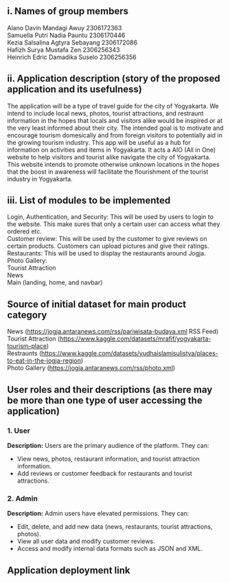 <h2><b>i. Names of group members</b></h2>
Alano Davin Mandagi Awuy 2306172363
<br>
Samuella Putri Nadia Pauntu 2306170446
<br>
Kezia Salsalina Agtyra Sebayang 2306172086
<br>
Hafizh Surya Mustafa Zen 2306256343
<br>
Heinrich Edric Damadika Suselo 2306256356


<h2><b>ii. Application description (story of the proposed application and its usefulness)</b></h2>
The application will be a type of travel guide for the city of Yogyakarta. We intend to include local news, photos, tourist attractions, and restraunt information in the hopes that locals and visitors alike would be inspired or at the very least informed about their city. The intended goal is to motivate and encourage tourism domesically and from foreign visitors to potentially aid in the growing tourism industry. This app will be useful as a hub for information on activities and items in Yogyakarta. It acts a AIO (All in One) website to help visitors and tourist alike navigate the city of Yogyakarta. This website intends to promote otherwise unknown locations in the hopes that the boost in awareness will facilitate the flourishment of the tourist industry in Yogyakarta.

<h2><b>iii. List of modules to be implemented</b></h2>
Login, Authentication, and Security:
This will be used by users to login to the website. This make sures that only a certain user can access what they ordered etc.
<br>
Customer review:
This will be used by the customer to give reviews on certain products. Customers can upload pictures and give their ratings.
<br>
Restaurants:
This will be used to display the restaurants around Jogja.
<br>
Photo Gallery:
<br> 
Tourist Attraction
<br>
News 
<br>
Main (landing, home, and navbar)

<h2><b>Source of initial dataset for main product category</b></h2>

News (https://jogja.antaranews.com/rss/pariwisata-budaya.xml RSS Feed)
<br>
Tourist Attraction (https://www.kaggle.com/datasets/mrafif/yogyakarta-tourism-place)
<br>
Restraunts (https://www.kaggle.com/datasets/yudhaislamisulistya/places-to-eat-in-the-jogja-region)
<br>
Photo Gallery (https://jogja.antaranews.com/rss/photo.xml)

<h2><b>User roles and their descriptions (as there may be more than one type of user accessing the application)</b></h2>
<h3>1. <b>User</b></h3>
<p>
    <b>Description:</b> Users are the primary audience of the platform. They can:
    <ul>
        <li>View news, photos, restaurant information, and tourist attraction information.</li>
        <li>Add reviews or customer feedback for restaurants and tourist attractions.</li>
    </ul>
</p>
<h3>2. <b>Admin</b></h3>
<p>
    <b>Description:</b> Admin users have elevated permissions. They can:
    <ul>
        <li>Edit, delete, and add new data (news, restaurants, tourist attractions, photos).</li>
        <li>View all user data and modify customer reviews.</li>
        <li>Access and modify internal data formats such as JSON and XML.</li>
    </ul>
</p>


<h2><b>Application deployment link</b></h2>